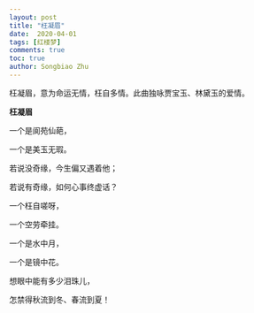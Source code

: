 ```yaml
---
layout: post
title: "枉凝眉"
date:  2020-04-01
tags: [红楼梦]
comments: true
toc: true
author: Songbiao Zhu
---
```


枉凝眉，意为命运无情，枉自多情。此曲独咏贾宝玉、林黛玉的爱情。

<!-- more -->

**枉凝眉**



一个是阆苑仙葩，

一个是美玉无瑕。

若说没奇缘，今生偏又遇着他；

若说有奇缘，如何心事终虚话？



一个枉自嗟呀，

一个空劳牵挂。

一个是水中月，

一个是镜中花。

想眼中能有多少泪珠儿，

怎禁得秋流到冬、春流到夏！

